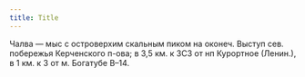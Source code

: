 ```yaml
---
title: Title
---
```


Чалва — мыс с островерхим скальным пиком на оконеч. Выступ сев. побережья
Керченского п-ова; в 3,5 км. к ЗСЗ от нп Курортное (Ленин.), в 1 км. к З от м.
Богатубе В–14.
